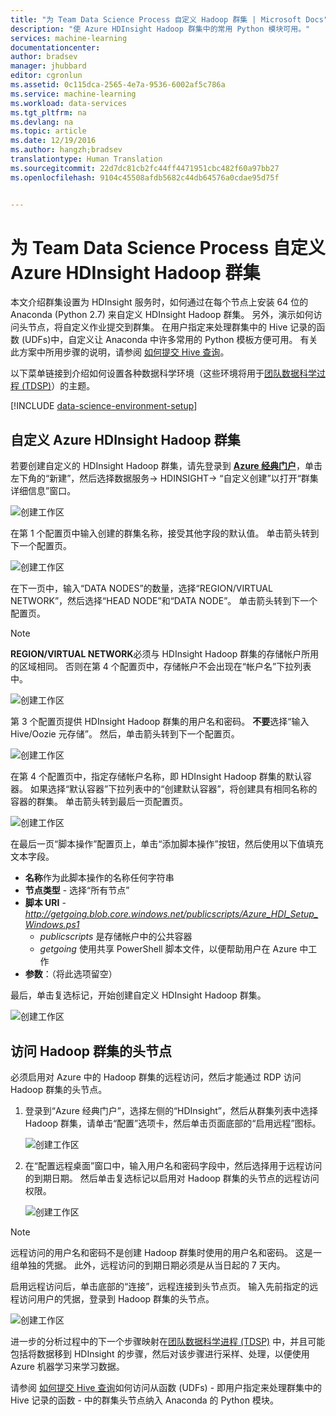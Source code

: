 ```yaml
---
title: "为 Team Data Science Process 自定义 Hadoop 群集 | Microsoft Docs"
description: "使 Azure HDInsight Hadoop 群集中的常用 Python 模块可用。"
services: machine-learning
documentationcenter: 
author: bradsev
manager: jhubbard
editor: cgronlun
ms.assetid: 0c115dca-2565-4e7a-9536-6002af5c786a
ms.service: machine-learning
ms.workload: data-services
ms.tgt_pltfrm: na
ms.devlang: na
ms.topic: article
ms.date: 12/19/2016
ms.author: hangzh;bradsev
translationtype: Human Translation
ms.sourcegitcommit: 22d7dc81cb2fc44ff4471951cbc482f60a97bb27
ms.openlocfilehash: 9104c45508afdb5682c44db64576a0cdae95d75f


---
```

# <a name="customize-azure-hdinsight-hadoop-clusters-for-the-team-data-science-process"></a>为 Team Data Science Process 自定义 Azure HDInsight Hadoop 群集
本文介绍群集设置为 HDInsight 服务时，如何通过在每个节点上安装 64 位的 Anaconda (Python 2.7) 来自定义 HDInsight Hadoop 群集。 另外，演示如何访问头节点，将自定义作业提交到群集。 在用户指定来处理群集中的 Hive 记录的函数 (UDFs)中，自定义让 Anaconda 中许多常用的 Python 模板方便可用。 有关此方案中所用步骤的说明，请参阅 [如何提交 Hive 查询](machine-learning-data-science-move-hive-tables.md#submit)。

以下菜单链接到介绍如何设置各种数据科学环境（这些环境将用于[团队数据科学过程 (TDSP)](data-science-process-overview.md)）的主题。

[!INCLUDE [data-science-environment-setup](../../includes/cap-setup-environments.md)]

## <a name="a-namecustomizeacustomize-azure-hdinsight-hadoop-cluster"></a><a name="customize"></a>自定义 Azure HDInsight Hadoop 群集
若要创建自定义的 HDInsight Hadoop 群集，请先登录到 [**Azure 经典门户**](https://manage.windowsazure.com/)，单击左下角的“新建”，然后选择数据服务-> HDINSIGHT-> “自定义创建”以打开“群集详细信息”窗口。 

![创建工作区](./media/machine-learning-data-science-customize-hadoop-cluster/customize-cluster-img1.png)

在第 1 个配置页中输入创建的群集名称，接受其他字段的默认值。 单击箭头转到下一个配置页。 

![创建工作区](./media/machine-learning-data-science-customize-hadoop-cluster/customize-cluster-img1.png)

在下一页中，输入“DATA NODES”的数量，选择“REGION/VIRTUAL NETWORK”，然后选择“HEAD NODE”和“DATA NODE”。 单击箭头转到下一个配置页。

> [!NOTE]
> **REGION/VIRTUAL NETWORK**必须与 HDInsight Hadoop 群集的存储帐户所用的区域相同。 否则在第 4 个配置页中，存储帐户不会出现在“帐户名”下拉列表中。
> 
> 

![创建工作区](./media/machine-learning-data-science-customize-hadoop-cluster/customize-cluster-img3.png)

第 3 个配置页提供 HDInsight Hadoop 群集的用户名和密码。 **不要**选择“输入 Hive/Oozie 元存储”。 然后，单击箭头转到下一个配置页。 

![创建工作区](./media/machine-learning-data-science-customize-hadoop-cluster/customize-cluster-img4.png)

在第 4 个配置页中，指定存储帐户名称，即 HDInsight Hadoop 群集的默认容器。 如果选择“默认容器”下拉列表中的“创建默认容器”，将创建具有相同名称的容器的群集。 单击箭头转到最后一页配置页。

![创建工作区](./media/machine-learning-data-science-customize-hadoop-cluster/customize-cluster-img5.png)

在最后一页“脚本操作”配置页上，单击“添加脚本操作”按钮，然后使用以下值填充文本字段。

* **名称**作为此脚本操作的名称任何字符串
* **节点类型** - 选择“所有节点”
* **脚本 URI** - *http://getgoing.blob.core.windows.net/publicscripts/Azure_HDI_Setup_Windows.ps1* 
  * *publicscripts* 是存储帐户中的公共容器 
  * *getgoing* 使用共享 PowerShell 脚本文件，以便帮助用户在 Azure 中工作
* **参数**：（将此选项留空）

最后，单击复选标记，开始创建自定义 HDInsight Hadoop 群集。 

![创建工作区](./media/machine-learning-data-science-customize-hadoop-cluster/script-actions.png)

## <a name="a-nameheadnodea-access-the-head-node-of-hadoop-cluster"></a><a name="headnode"></a> 访问 Hadoop 群集的头节点
必须启用对 Azure 中的 Hadoop 群集的远程访问，然后才能通过 RDP 访问 Hadoop 群集的头节点。 

1. 登录到“Azure 经典门户”[](https://manage.windowsazure.com/)，选择左侧的“HDInsight”，然后从群集列表中选择Hadoop 群集，请单击“配置”选项卡，然后单击页面底部的“启用远程”图标。
   
    ![创建工作区](./media/machine-learning-data-science-customize-hadoop-cluster/enable-remote-access-1.png)
2. 在“配置远程桌面”窗口中，输入用户名和密码字段中，然后选择用于远程访问的到期日期。 然后单击复选标记以启用对 Hadoop 群集的头节点的远程访问权限。
   
    ![创建工作区](./media/machine-learning-data-science-customize-hadoop-cluster/enable-remote-access-2.png)

> [!NOTE]
> 远程访问的用户名和密码不是创建 Hadoop 群集时使用的用户名和密码。 这是一组单独的凭据。 此外，远程访问的到期日期必须是从当日起的 7 天内。
> 
> 

启用远程访问后，单击底部的“连接”，远程连接到头节点页。 输入先前指定的远程访问用户的凭据，登录到 Hadoop 群集的头节点。

![创建工作区](./media/machine-learning-data-science-customize-hadoop-cluster/enable-remote-access-3.png)

进一步的分析过程中的下一个步骤映射在[团队数据科学进程 (TDSP)](https://azure.microsoft.com/documentation/learning-paths/cortana-analytics-process/) 中，并且可能包括将数据移到 HDInsight 的步骤，然后对该步骤进行采样、处理，以便使用 Azure 机器学习来学习数据。

请参阅 [如何提交 Hive 查询](machine-learning-data-science-move-hive-tables.md#submit)如何访问从函数 (UDFs) - 即用户指定来处理群集中的 Hive 记录的函数 - 中的群集头节点纳入 Anaconda 的 Python 模块。




<!--HONumber=Dec16_HO3-->


